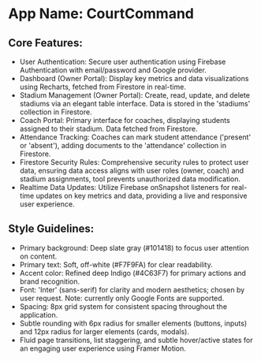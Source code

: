 # **App Name**: CourtCommand

## Core Features:

- User Authentication: Secure user authentication using Firebase Authentication with email/password and Google provider.
- Dashboard (Owner Portal): Display key metrics and data visualizations using Recharts, fetched from Firestore in real-time.
- Stadium Management (Owner Portal): Create, read, update, and delete stadiums via an elegant table interface. Data is stored in the 'stadiums' collection in Firestore.
- Coach Portal: Primary interface for coaches, displaying students assigned to their stadium. Data fetched from Firestore.
- Attendance Tracking: Coaches can mark student attendance ('present' or 'absent'), adding documents to the 'attendance' collection in Firestore.
- Firestore Security Rules: Comprehensive security rules to protect user data, ensuring data access aligns with user roles (owner, coach) and stadium assignments, tool prevents unauthorized data modification.
- Realtime Data Updates: Utilize Firebase onSnapshot listeners for real-time updates on key metrics and data, providing a live and responsive user experience.

## Style Guidelines:

- Primary background: Deep slate gray (#101418) to focus user attention on content.
- Primary text: Soft, off-white (#F7F9FA) for clear readability.
- Accent color: Refined deep Indigo (#4C63F7) for primary actions and brand recognition.
- Font: 'Inter' (sans-serif) for clarity and modern aesthetics; chosen by user request. Note: currently only Google Fonts are supported.
- Spacing: 8px grid system for consistent spacing throughout the application.
- Subtle rounding with 6px radius for smaller elements (buttons, inputs) and 12px radius for larger elements (cards, modals).
- Fluid page transitions, list staggering, and subtle hover/active states for an engaging user experience using Framer Motion.